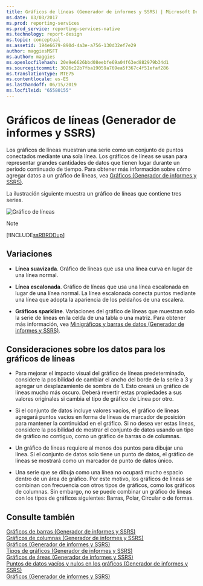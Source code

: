 ```yaml
---
title: Gráficos de líneas (Generador de informes y SSRS) | Microsoft Docs
ms.date: 03/03/2017
ms.prod: reporting-services
ms.prod_service: reporting-services-native
ms.technology: report-design
ms.topic: conceptual
ms.assetid: 194e6679-890d-4a3e-a756-130d32ef7e29
author: maggiesMSFT
ms.author: maggies
ms.openlocfilehash: 20e9e6626bbd08eebfe69a04f63ed882979b34d1
ms.sourcegitcommit: 3026c22b7fba19059a769ea5f367c4f51efaf286
ms.translationtype: MTE75
ms.contentlocale: es-ES
ms.lasthandoff: 06/15/2019
ms.locfileid: "65580155"
---
```

# <a name="line-charts-report-builder-and-ssrs"></a>Gráficos de líneas (Generador de informes y SSRS)
  Los gráficos de líneas muestran una serie como un conjunto de puntos conectados mediante una sola línea. Los gráficos de líneas se usan para representar grandes cantidades de datos que tienen lugar durante un período continuado de tiempo. Para obtener más información sobre cómo agregar datos a un gráfico de líneas, vea [Gráficos &#40;Generador de informes y SSRS&#41;](../../reporting-services/report-design/charts-report-builder-and-ssrs.md).  
  
 La ilustración siguiente muestra un gráfico de líneas que contiene tres series.  
  
 ![Gráfico de líneas](../../reporting-services/report-design/media/rs-linechart.gif "Gráfico de líneas")  
  
> [!NOTE]  
>  [!INCLUDE[ssRBRDDup](../../includes/ssrbrddup-md.md)]  
  
## <a name="variations"></a>Variaciones  
  
-   **Línea suavizada**. Gráfico de líneas que usa una línea curva en lugar de una línea normal.  
  
-   **Línea escalonada**. Gráfico de líneas que usa una línea escalonada en lugar de una línea normal. La línea escalonada conecta puntos mediante una línea que adopta la apariencia de los peldaños de una escalera.  
  
-   **Gráficos sparkline**. Variaciones del gráfico de líneas que muestran solo la serie de líneas en la celda de una tabla o una matriz. Para obtener más información, vea [Minigráficos y barras de datos &#40;Generador de informes y SSRS&#41;](../../reporting-services/report-design/sparklines-and-data-bars-report-builder-and-ssrs.md).  
  
## <a name="data-considerations-for-line-charts"></a>Consideraciones sobre los datos para los gráficos de líneas  
  
-   Para mejorar el impacto visual del gráfico de líneas predeterminado, considere la posibilidad de cambiar el ancho del borde de la serie a 3 y agregar un desplazamiento de sombra de 1. Esto creará un gráfico de líneas mucho más oscuro. Deberá revertir estas propiedades a sus valores originales si cambia el tipo de gráfico de Línea por otro.  
  
-   Si el conjunto de datos incluye valores vacíos, el gráfico de líneas agregará puntos vacíos en forma de líneas de marcador de posición para mantener la continuidad en el gráfico. Si no desea ver estas líneas, considere la posibilidad de mostrar el conjunto de datos usando un tipo de gráfico no contiguo, como un gráfico de barras o de columnas.  
  
-   Un gráfico de líneas requiere al menos dos puntos para dibujar una línea.  Si el conjunto de datos solo tiene un punto de datos, el gráfico de líneas se mostrará como un marcador de punto de datos único.  
  
-   Una serie que se dibuja como una línea no ocupará mucho espacio dentro de un área de gráfico.  Por este motivo, los gráficos de líneas se combinan con frecuencia con otros tipos de gráficos, como los gráficos de columnas. Sin embargo, no se puede combinar un gráfico de líneas con los tipos de gráficos siguientes: Barras, Polar, Circular o de formas.  
  
## <a name="see-also"></a>Consulte también  
 [Gráficos de barras &#40;Generador de informes y SSRS&#41;](../../reporting-services/report-design/bar-charts-report-builder-and-ssrs.md)   
 [Gráficos de columnas &#40;Generador de informes y SSRS&#41;](../../reporting-services/report-design/column-charts-report-builder-and-ssrs.md)   
 [Gráficos &#40;Generador de informes y SSRS&#41;](../../reporting-services/report-design/charts-report-builder-and-ssrs.md)   
 [Tipos de gráficos &#40;Generador de informes y SSRS&#41;](../../reporting-services/report-design/chart-types-report-builder-and-ssrs.md)   
 [Gráficos de áreas &#40;Generador de informes y SSRS&#41;](../../reporting-services/report-design/area-charts-report-builder-and-ssrs.md)   
 [Puntos de datos vacíos y nulos en los gráficos &#40;Generador de informes y SSRS&#41;](../../reporting-services/report-design/empty-and-null-data-points-in-charts-report-builder-and-ssrs.md)   
 [Gráficos &#40;Generador de informes y SSRS&#41;](../../reporting-services/report-design/charts-report-builder-and-ssrs.md)  
  
  
